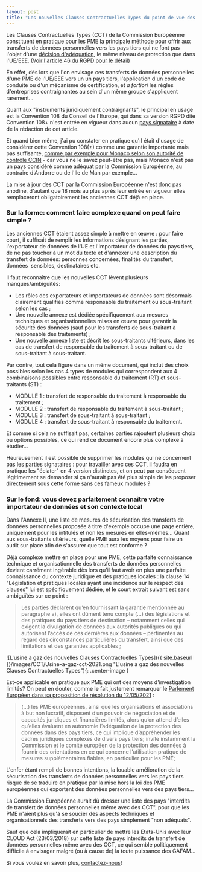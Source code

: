 ```yaml
---
layout: post
title: "Les nouvelles Clauses Contractuelles Types du point de vue des PME"
---
```

Les Clauses Contractuelles Types (CCT) de la Commission Européenne constituent en pratique pour les PME la principale méthode pour offrir aux transferts de données personnelles vers les pays tiers qui ne font pas l'objet d'une [décision d'adéquation](https://ec.europa.eu/info/law/law-topic/data-protection/international-dimension-data-protection/adequacy-decisions_en), le même niveau de protection que dans l'UE/EEE. ([Voir l'article 46 du RGPD pour le détail](https://www.cnil.fr/fr/reglement-europeen-protection-donnees/chapitre5#Article46))

En effet, dès lors que l'on envisage ces transferts de données personnelles d'une PME de l'UE/EEE vers un un pays tiers, l'application d'un code de conduite ou d'un mécanisme de certification, et _a fortiori_ les règles d'entreprises contraignantes au sein d'un même groupe s'appliquent rarement...

Quant aux "instruments juridiquement contraignants", le principal en usage est la Convention 108 du Conseil de l'Europe, qui dans sa version RGPD dite Convention 108+ n'est entrée en vigueur dans aucun [pays signataire](https://www.coe.int/fr/web/conventions/full-list/-/conventions/treaty/108/signatures?module=signatures-by-treaty&treatynum=223) à date de la rédaction de cet article.

Et quand bien même, j'ai pu constater en pratique qu'il était d'usage de considérer cette Convention 108(+) comme une garantie importante mais pas suffisante, [comme par exemple pour Monaco selon son autorité de contrôle CCIN](https://www.ccin.mc/fr/impact-du-rgpd-a-monaco-faq) - car vous ne le savez peut-être pas, mais Monaco n'est pas un pays considéré comme adéquat par la Commission Européenne, au contraire d'Andorre ou de l'Ile de Man par exemple...

La mise à jour des CCT par la Commission Européenne n'est donc pas anodine, d'autant que 18 mois au plus après leur entrée en vigueur elles remplaceront obligatoirement les anciennes CCT déjà en place.

### Sur la forme: comment faire complexe quand on peut faire simple ?

Les anciennes CCT étaient assez simple à mettre en œuvre : pour faire court, il suffisait de remplir les informations désignant les parties, l'exportateur de données de l'UE et l'importateur de données du pays tiers, de ne pas toucher à un mot du texte et d'annexer une description du transfert de données: personnes concernées, finalités du transfert, données  sensibles, destinataires etc.

Il faut reconnaître que les nouvelles CCT lèvent plusieurs manques/ambiguïtés:
* Les rôles des exportateurs et importateurs de données sont désormais clairement qualifiés comme responsable du traitement ou sous-traitant selon les cas ;
* Une nouvelle annexe est dédiée spécifiquement aux mesures techniques et organisationnelles mises en œuvre pour garantir la sécurité des données (sauf pour les transferts de sous-traitant à responsable des traitements) ;
* Une nouvelle annexe liste et décrit les sous-traitants ultérieurs, dans les cas de transfert de responsable du traitement à sous-traitant ou de sous-traitant à sous-traitant.

Par contre, tout cela figure dans un même document, qui inclut des choix possibles selon les cas 4 types de modules qui correspondent aux 4 combinaisons possibles entre responsable du traitement (RT) et sous-traitants (ST) :
* MODULE 1 : transfert de responsable du traitement à responsable du traitement ;
* MODULE 2 : transfert de responsable du traitement à sous-traitant ;
* MODULE 3 : transfert de sous-traitant à sous-traitant ;
* MODULE 4 : transfert de sous-traitant à responsable du traitement.

Et comme si cela ne suffisait pas, certaines parties rajoutent plusieurs choix ou options possibles, ce qui rend ce document encore plus complexe à étudier...

Heureusement il est possible de supprimer les modules qui ne concernent pas les parties signataires : pour travailler avec ces CCT, il faudra en pratique les "éclater" en 4 version distinctes, et on peut par conséquent légitimement se demander si ça n'aurait pas été plus simple de les proposer directement sous cette forme sans ces fameux modules ?

### Sur le fond: vous devez parfaitement connaître votre importateur de données et son contexte local

Dans l'Annexe II, une liste de mesures de sécurisation des transferts de données personnelles proposée à titre d'exemple occupe une page entière, uniquement pour les intitulés et non les mesures en elles-mêmes... Quant aux sous-traitants ultérieurs, quelle PME aura les moyens pour faire un audit sur place afin de  s'assurer que tout est conforme ?

Déjà complexe mettre en place pour une PME, cette parfaite connaissance technique et organisationnelle des transferts de données personnelles devient carrément ingérable dès lors qu'il faut avoir en plus une parfaite connaissance du contexte juridique et des pratiques locales : la clause 14 "Législation et pratiques locales ayant une incidence sur le respect des clauses" lui est spécifiquement dédiée, et le court extrait suivant est sans ambiguïtés sur ce point :

>Les parties déclarent qu’en fournissant la garantie mentionnée au paragraphe a), elles ont dûment tenu compte (...) des législations et des pratiques du pays tiers de destination – notamment celles qui exigent la divulgation de données aux autorités publiques ou qui autorisent l’accès de ces dernières aux données – pertinentes au regard des circonstances particulières du transfert, ainsi que des limitations et des garanties applicables ;

![L'usine à gaz des nouvelles Clauses Contractuelles Types]({{ site.baseurl }}/images/CCT/Usine-a-gaz-cct-2021.png "L'usine à gaz des nouvelles Clauses Contractuelles Types"){: .center-image }

Est-ce applicable en pratique aux PME qui ont des moyens d'investigation limités? On peut en douter, comme le fait justement remarquer le [Parlement Européen dans sa proposition de résolution du 12/05/2021](https://www.europarl.europa.eu/doceo/document/B-9-2021-0267_FR.html) :

>(...) les PME européennes, ainsi que les organisations et associations à but non lucratif, disposent d’un pouvoir de négociation et de capacités juridiques et financières limités, alors qu’on attend d’elles qu’elles évaluent en autonomie l’adéquation de la protection des données dans des pays tiers, ce qui implique d’appréhender les cadres juridiques complexes de divers pays tiers; invite instamment la Commission et le comité européen de la protection des données à fournir des orientations en ce qui concerne l’utilisation pratique de mesures supplémentaires fiables, en particulier pour les PME;

L'enfer étant rempli de bonnes intentions, la louable amélioration de la sécurisation des transferts de données personnelles vers les pays tiers risque de se traduire en pratique par la mise hors la loi des PME européennes qui exportent des données personnelles vers des pays tiers...

La Commission Européenne aurait dû dresser une liste des pays "interdits de transfert de données personnelles même avec des CCT", pour que les PME n'aient plus qu'à se soucier des aspects techniques et organisationnels des transferts vers des pays simplement "non adéquats".

Sauf que cela impliquerait en particulier de mettre les Etats-Unis avec leur CLOUD Act (23/03/2018) sur cette liste de pays interdits de transfert de données personnelles même avec des CCT, ce qui semble politiquement difficile à envisager malgré (ou à cause de) la toute puissance des GAFAM...

Si vous voulez en savoir plus, [contactez-nous](https://claustres.com/accompagnement-rgpd/)!
